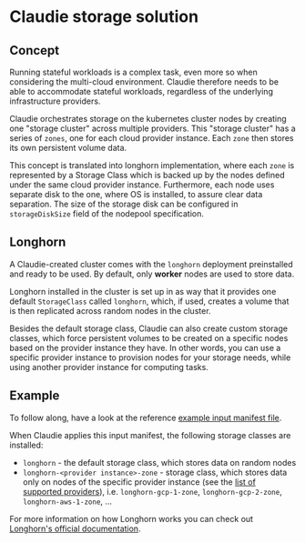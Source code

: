 # Claudie storage solution

## Concept

Running stateful workloads is a complex task, even more so when considering the multi-cloud environment. Claudie therefore needs to be able to accommodate stateful workloads, regardless of the underlying infrastructure providers.

Claudie orchestrates storage on the kubernetes cluster nodes by creating one "storage cluster" across multiple providers. This "storage cluster" has a series of `zones`, one for each cloud provider instance. Each `zone` then stores its own persistent volume data.

This concept is translated into longhorn implementation, where each `zone` is represented by a Storage Class which is backed up by the nodes defined under the same cloud provider instance. Furthermore, each node uses separate disk to the one, where OS is installed, to assure clear data separation. The size of the storage disk can be configured in `storageDiskSize` field of the nodepool specification.

## Longhorn

A Claudie-created cluster comes with the `longhorn` deployment preinstalled and ready to be used. By default, only **worker** nodes are used to store data.

Longhorn installed in the cluster is set up in as way that it provides one default `StorageClass` called `longhorn`, which, if used, creates a volume that is then replicated across random nodes in the cluster.

Besides the default storage class, Claudie can also create custom storage classes, which force persistent volumes to be created on a specific nodes based on the provider instance they have. In other words, you can use a specific provider instance to provision nodes for your storage needs, while using another provider instance for computing tasks.

## Example

To follow along, have a look at the reference [example input manifest file](../input-manifest/example.yaml).

When Claudie applies this input manifest, the following storage classes are installed:

- `longhorn` - the default storage class, which stores data on random nodes
- `longhorn-<provider instance>-zone` - storage class, which stores data only on nodes of the specific provider instance (see the [list of supported providers](../input-manifest/input-manifest.md#providers)), i.e. `longhorn-gcp-1-zone`, `longhorn-gcp-2-zone`, `longhorn-aws-1-zone`, ...

For more information on how Longhorn works you can check out [Longhorn's official documentation](https://longhorn.io/docs/1.4.0/what-is-longhorn/).
